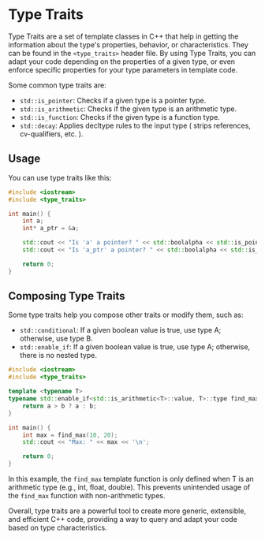 # Type Traits

Type Traits are a set of template classes in C++ that help in getting the information about the type's properties, behavior, or characteristics. They can be found in the `<type_traits>` header file. By using Type Traits, you can adapt your code depending on the properties of a given type, or even enforce specific properties for your type parameters in template code.

Some common type traits are:

- `std::is_pointer`: Checks if a given type is a pointer type.
- `std::is_arithmetic`: Checks if the given type is an arithmetic type.
- `std::is_function`: Checks if the given type is a function type.
- `std::decay`: Applies decltype rules to the input type ( strips references, cv-qualifiers, etc. ).

## Usage

You can use type traits like this:

```cpp
#include <iostream>
#include <type_traits>

int main() {
    int a;
    int* a_ptr = &a;

    std::cout << "Is 'a' a pointer? " << std::boolalpha << std::is_pointer<decltype(a)>::value << '\n';
    std::cout << "Is 'a_ptr' a pointer? " << std::boolalpha << std::is_pointer<decltype(a_ptr)>::value << '\n';

    return 0;
}
```

## Composing Type Traits

Some type traits help you compose other traits or modify them, such as:

- `std::conditional`: If a given boolean value is true, use type A; otherwise, use type B.
- `std::enable_if`: If a given boolean value is true, use type A; otherwise, there is no nested type.

```cpp
#include <iostream>
#include <type_traits>

template <typename T>
typename std::enable_if<std::is_arithmetic<T>::value, T>::type find_max(T a, T b) {
    return a > b ? a : b;
}

int main() {
    int max = find_max(10, 20);
    std::cout << "Max: " << max << '\n';

    return 0;
}
```

In this example, the `find_max` template function is only defined when T is an arithmetic type (e.g., int, float, double). This prevents unintended usage of the `find_max` function with non-arithmetic types.

Overall, type traits are a powerful tool to create more generic, extensible, and efficient C++ code, providing a way to query and adapt your code based on type characteristics.